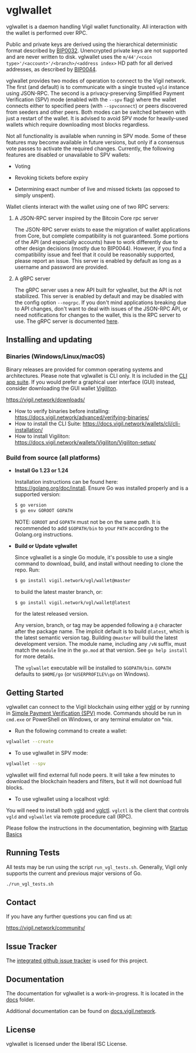 vglwallet
=========

vglwallet is a daemon handling Vigil wallet functionality.  All interaction
with the wallet is performed over RPC.

Public and private keys are derived using the hierarchical
deterministic format described by
[BIP0032](https://github.com/bitcoin/bips/blob/master/bip-0032.mediawiki).
Unencrypted private keys are not supported and are never written to
disk.  vglwallet uses the
`m/44'/<coin type>'/<account>'/<branch>/<address index>`
HD path for all derived addresses, as described by
[BIP0044](https://github.com/bitcoin/bips/blob/master/bip-0044.mediawiki).

vglwallet provides two modes of operation to connect to the Vigil
network.  The first (and default) is to communicate with a single
trusted `vgld` instance using JSON-RPC.  The second is a
privacy-preserving Simplified Payment Verification (SPV) mode (enabled
with the `--spv` flag) where the wallet connects either to specified
peers (with `--spvconnect`) or peers discovered from seeders and other
peers. Both modes can be switched between with just a restart of the
wallet.  It is advised to avoid SPV mode for heavily-used wallets
which require downloading most blocks regardless.

Not all functionality is available when running in SPV mode.  Some of
these features may become available in future versions, but only if a
consensus vote passes to activate the required changes.  Currently,
the following features are disabled or unavailable to SPV wallets:

  * Voting

  * Revoking tickets before expiry

  * Determining exact number of live and missed tickets (as opposed to
    simply unspent).

Wallet clients interact with the wallet using one of two RPC servers:

  1. A JSON-RPC server inspired by the Bitcoin Core rpc server

     The JSON-RPC server exists to ease the migration of wallet applications
     from Core, but complete compatibility is not guaranteed.  Some portions of
     the API (and especially accounts) have to work differently due to other
     design decisions (mostly due to BIP0044).  However, if you find a
     compatibility issue and feel that it could be reasonably supported, please
     report an issue.  This server is enabled by default as long as a username
     and password are provided.

  2. A gRPC server

     The gRPC server uses a new API built for vglwallet, but the API is not
     stabilized.  This server is enabled by default and may be disabled with
     the config option `--nogrpc`.  If you don't mind applications breaking
     due to API changes, don't want to deal with issues of the JSON-RPC API, or
     need notifications for changes to the wallet, this is the RPC server to
     use. The gRPC server is documented [here](./rpc/documentation/README.md).

## Installing and updating

### Binaries (Windows/Linux/macOS)

Binary releases are provided for common operating systems and architectures.
Please note that vglwallet is CLI only. It is included in the
[CLI app suite](https://github.com/Vigil/Vigil-release/releases/latest).
If you would prefer a graphical user interface (GUI) instead, consider
downloading the GUI wallet [Vigiliton](https://github.com/Vigil/Vigiliton).

https://vigil.network/downloads/

* How to verify binaries before installing: https://docs.vigil.network/advanced/verifying-binaries/
* How to install the CLI Suite: https://docs.vigil.network/wallets/cli/cli-installation/
* How to install Vigiliton: https://docs.vigil.network/wallets/Vigiliton/Vigiliton-setup/

### Build from source (all platforms)

- **Install Go 1.23 or 1.24**

  Installation instructions can be found here: https://golang.org/doc/install.
  Ensure Go was installed properly and is a supported version:
  ```sh
  $ go version
  $ go env GOROOT GOPATH
  ```
  NOTE: `GOROOT` and `GOPATH` must not be on the same path. It is recommended
  to add `$GOPATH/bin` to your `PATH` according to the Golang.org instructions.

- **Build or Update vglwallet**

  Since vglwallet is a single Go module, it's possible to use a single command
  to download, build, and install without needing to clone the repo. Run:

  ```sh
  $ go install vigil.network/vgl/wallet@master
  ```

  to build the latest master branch, or:

  ```sh
  $ go install vigil.network/vgl/wallet@latest
  ```

  for the latest released version.

  Any version, branch, or tag may be appended following a `@` character after
  the package name.  The implicit default is to build `@latest`, which is the
  latest semantic version tag.  Building `@master` will build the latest
  development version.  The module name, including any `/vN` suffix, must match
  the `module` line in the `go.mod` at that version.  See `go help install`
  for more details.

  The `vglwallet` executable will be installed to `$GOPATH/bin`.  `GOPATH`
  defaults to `$HOME/go` (or `%USERPROFILE%\go` on Windows).

## Getting Started

vglwallet can connect to the Vigil blockchain using either [vgld](https://github.com/vigilnetwork/vgl)
or by running in [Simple Payment Verification (SPV)](https://docs.vigil.network/wallets/spv/)
mode. Commands should be run in `cmd.exe` or PowerShell on Windows, or any
terminal emulator on *nix.

- Run the following command to create a wallet:

```sh
vglwallet --create
```

- To use vglwallet in SPV mode:

```sh
vglwallet --spv
```

vglwallet will find external full node peers. It will take a few minutes to
download the blockchain headers and filters, but it will not download full blocks.

- To use vglwallet using a localhost vgld:

You will need to install both [vgld](https://github.com/vigilnetwork/vgl) and
[vglctl](https://github.com/Vigil/vglctl). `vglctl` is the client that controls
`vgld` and `vglwallet` via remote procedure call (RPC).

Please follow the instructions in the documentation, beginning with
[Startup Basics](https://docs.vigil.network/wallets/cli/startup-basics/)

## Running Tests

All tests may be run using the script `run_vgl_tests.sh`. Generally, Vigil only
supports the current and previous major versions of Go.

```sh
./run_vgl_tests.sh
```

## Contact

If you have any further questions you can find us at:

https://vigil.network/community/

## Issue Tracker

The [integrated github issue tracker](https://github.com/Vigil/vglwallet/issues)
is used for this project.

## Documentation

The documentation for vglwallet is a work-in-progress.  It is located in the
[docs](https://github.com/Vigil/vglwallet/tree/master/docs) folder.

Additional documentation can be found on
[docs.vigil.network](https://docs.vigil.network/wallets/cli/vglwallet-setup/).

## License

vglwallet is licensed under the liberal ISC License.
